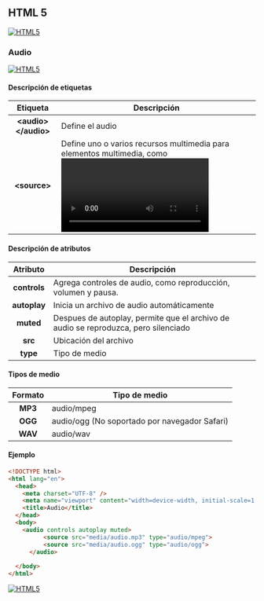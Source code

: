 ## HTML 5
[![HTML5](https://img.shields.io/badge/HTML5-F64A1D?style=for-the-badge&logo=HTML5&logoColor=white&labelColor=101010)](https://github.com/Alberto-mt/HTML5_CSS3/blob/main/Apuntes/HTML5/index.md)

### Audio
[![HTML5](https://img.shields.io/badge/Audio-c044b8?style=for-the-badge&logo=HTML5&logoColor=white&labelColor=101010)](https://github.com/Alberto-mt/HTML5_CSS3/blob/main/Apuntes/HTML5/categories/Audio.md)

#### Descripción de etiquetas
| Etiqueta  | Descripción  |
|:-:|---|
| **\<audio\>\</audio\>**  | Define el audio  |
| **\<source\>**  | Define uno o varios recursos multimedia para elementos multimedia, como <video> y <audio>.  |

#### Descripción de atributos
| Atributo | Descripción  |
|:-:|---|
| **controls**  | Agrega controles de audio, como reproducción, volumen y pausa.  |
| **autoplay**  | Inicia un archivo de audio automáticamente  |
| **muted**  | Despues de autoplay, permite que el archivo de audio se reproduzca, pero silenciado  |
| **src**  | Ubicación del archivo  |
| **type**  | Tipo de medio  |

#### Tipos de medio
| Formato | Tipo de medio  |
|:-:|---|
| **MP3**  | audio/mpeg  |
| **OGG**  | audio/ogg (No soportado por navegador Safari)  |
| **WAV**  | audio/wav  |

#### Ejemplo
```html
<!DOCTYPE html>
<html lang="en">
  <head>
    <meta charset="UTF-8" />
    <meta name="viewport" content="width=device-width, initial-scale=1.0" />
    <title>Audio</title>
  </head>
  <body>
    <audio controls autoplay muted>
		  <source src="media/audio.mp3" type="audio/mpeg">
		  <source src="media/audio.ogg" type="audio/ogg">
	  </audio>
    
  </body>
</html>
```

[![HTML5](https://img.shields.io/badge/Audio-c044b8?style=for-the-badge&label=&#9650;&logoColor=white&labelColor=101010)](https://github.com/Alberto-mt/HTML5_CSS3/blob/main/Apuntes/HTML5/categories/Audio.md)
